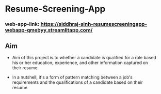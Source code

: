 # Resume-Screening-App

### web-app-link: https://siddhraj-sinh-resumescreeningapp-webapp-qmebyy.streamlitapp.com/
## Aim

* Aim of this project is to whether a candidate is qualified for a role based his or her education, experience, and other information captured on their resume. 

* In a nutshell, it's a form of pattern matching between a job's requirements and the qualifications of a candidate based on their resume.
